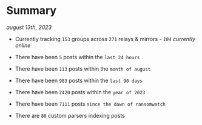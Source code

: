 
# Summary
_august 13th, 2023_

- Currently tracking `153` groups across `271` relays & mirrors - _`104` currently online_

- There have been `5` posts within the `last 24 hours`

- There have been `113` posts within the `month of august`

- There have been `983` posts within the `last 90 days`

- There have been `2420` posts within the `year of 2023`

- There have been `7111` posts `since the dawn of ransomwatch`

- There are `80` custom parsers indexing posts

